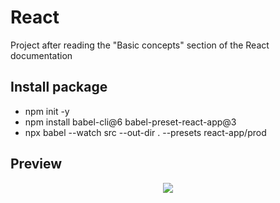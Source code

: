 # React

Project after reading the "Basic concepts" section of the React documentation

## Install package

* npm init -y
* npm install babel-cli@6 babel-preset-react-app@3
* npx babel --watch src --out-dir . --presets react-app/prod

## Preview

<p align="center">
<img src ="https://user-images.githubusercontent.com/58208110/164201103-253770b1-04d1-4c09-9da0-af10d319c009.gif" />
</p>
